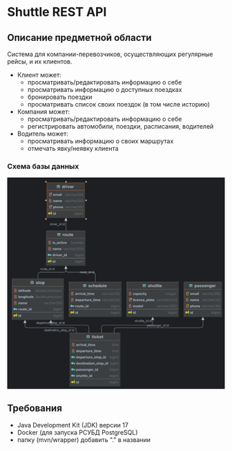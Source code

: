 # Shuttle REST API

## Описание предметной области

Система для компании-перевозчиков, осуществляющих регулярные рейсы, и их клиентов.
- Клиент может:
  - просматривать/редактировать информацию о себе
  - просматривать информацию о доступных поездках 
  - бронировать поездки
  - просматривать список своих поездок (в том числе историю)
- Компания может:
  - просматривать/редактировать информацию о себе 
  - регистрировать автомобили, поездки, расписания, водителей
- Водитель может:
  - просматривать информацию о своих маршрутах
  - отмечать явку/неявку клиента
  
### Схема базы данных 
![img.png](diagram/db_diagram.png)
## Требования

- Java Development Kit (JDK) версии 17
- Docker (для запуска РСУБД PostgreSQL)
- папку (mvn/wrapper) добавить "." в названии
